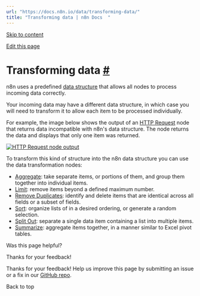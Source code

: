 ```yaml
---
url: "https://docs.n8n.io/data/transforming-data/"
title: "Transforming data | n8n Docs  "
---
```


[Skip to content](https://docs.n8n.io/data/transforming-data/#transforming-data)

[Edit this page](https://github.com/n8n-io/n8n-docs/edit/main/docs/data/transforming-data.md "Edit this page")

# Transforming data [\#](https://docs.n8n.io/data/transforming-data/\#transforming-data "Permanent link")

n8n uses a predefined [data structure](https://docs.n8n.io/data/data-structure/) that allows all nodes to process incoming data correctly.

Your incoming data may have a different data structure, in which case you will need to transform it to allow each item to be processed individually.

For example, the image below shows the output of an [HTTP Request](https://docs.n8n.io/integrations/builtin/core-nodes/n8n-nodes-base.httprequest/) node that returns data incompatible with n8n's data structure. The node returns the data and displays that only one item was returned.

[![HTTP Request node output](https://docs.n8n.io/_images/data/transforming-data/HTTPRequest_output.png)](https://docs.n8n.io/_images/data/transforming-data/HTTPRequest_output.png)

To transform this kind of structure into the n8n data structure you can use the data transformation nodes:

- [Aggregate](https://docs.n8n.io/integrations/builtin/core-nodes/n8n-nodes-base.aggregate/): take separate items, or portions of them, and group them together into individual items.
- [Limit](https://docs.n8n.io/integrations/builtin/core-nodes/n8n-nodes-base.limit/): remove items beyond a defined maximum number.
- [Remove Duplicates](https://docs.n8n.io/integrations/builtin/core-nodes/n8n-nodes-base.removeduplicates/): identify and delete items that are identical across all fields or a subset of fields.
- [Sort](https://docs.n8n.io/integrations/builtin/core-nodes/n8n-nodes-base.sort/): organize lists of in a desired ordering, or generate a random selection.
- [Split Out](https://docs.n8n.io/integrations/builtin/core-nodes/n8n-nodes-base.splitout/): separate a single data item containing a list into multiple items.
- [Summarize](https://docs.n8n.io/integrations/builtin/core-nodes/n8n-nodes-base.summarize/): aggregate items together, in a manner similar to Excel pivot tables.

Was this page helpful?






Thanks for your feedback!






Thanks for your feedback! Help us improve this page by submitting an issue or a fix in our [GitHub repo](https://github.com/n8n-io/n8n-docs).


Back to top